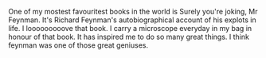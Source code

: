 One of my mostest favouritest books in the world is Surely you're joking, Mr Feynman. It's Richard Feynman's autobiographical account of his explots in life. I looooooooove that book. I carry a microscope everyday in my bag in honour of that book. It has inspired me to do so many great things. I think feynman was one of those great geniuses. 